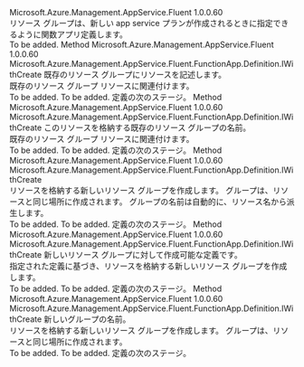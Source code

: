 <Type Name="INewAppServicePlanWithGroup" FullName="Microsoft.Azure.Management.AppService.Fluent.FunctionApp.Definition.INewAppServicePlanWithGroup">
  <TypeSignature Language="C#" Value="public interface INewAppServicePlanWithGroup" />
  <TypeSignature Language="ILAsm" Value=".class public interface auto ansi abstract INewAppServicePlanWithGroup" />
  <TypeSignature Language="DocId" Value="T:Microsoft.Azure.Management.AppService.Fluent.FunctionApp.Definition.INewAppServicePlanWithGroup" />
  <TypeSignature Language="VB.NET" Value="Public Interface INewAppServicePlanWithGroup" />
  <TypeSignature Language="F#" Value="type INewAppServicePlanWithGroup = interface" />
  <AssemblyInfo>
    <AssemblyName>Microsoft.Azure.Management.AppService.Fluent</AssemblyName>
    <AssemblyVersion>1.0.0.60</AssemblyVersion>
  </AssemblyInfo>
  <Interfaces />
  <Docs>
    <summary>
            リソース グループは、新しい app service プランが作成されるときに指定できるように関数アプリ定義します。
            </summary>
    <remarks>To be added.</remarks>
  </Docs>
  <Members>
    <Member MemberName="WithExistingResourceGroup">
      <MemberSignature Language="C#" Value="public Microsoft.Azure.Management.AppService.Fluent.FunctionApp.Definition.IWithCreate WithExistingResourceGroup (Microsoft.Azure.Management.ResourceManager.Fluent.IResourceGroup group);" />
      <MemberSignature Language="ILAsm" Value=".method public hidebysig newslot virtual instance class Microsoft.Azure.Management.AppService.Fluent.FunctionApp.Definition.IWithCreate WithExistingResourceGroup(class Microsoft.Azure.Management.ResourceManager.Fluent.IResourceGroup group) cil managed" />
      <MemberSignature Language="DocId" Value="M:Microsoft.Azure.Management.AppService.Fluent.FunctionApp.Definition.INewAppServicePlanWithGroup.WithExistingResourceGroup(Microsoft.Azure.Management.ResourceManager.Fluent.IResourceGroup)" />
      <MemberSignature Language="VB.NET" Value="Public Function WithExistingResourceGroup (group As IResourceGroup) As IWithCreate" />
      <MemberSignature Language="F#" Value="abstract member WithExistingResourceGroup : Microsoft.Azure.Management.ResourceManager.Fluent.IResourceGroup -&gt; Microsoft.Azure.Management.AppService.Fluent.FunctionApp.Definition.IWithCreate" Usage="iNewAppServicePlanWithGroup.WithExistingResourceGroup group" />
      <MemberType>Method</MemberType>
      <AssemblyInfo>
        <AssemblyName>Microsoft.Azure.Management.AppService.Fluent</AssemblyName>
        <AssemblyVersion>1.0.0.60</AssemblyVersion>
      </AssemblyInfo>
      <ReturnValue>
        <ReturnType>Microsoft.Azure.Management.AppService.Fluent.FunctionApp.Definition.IWithCreate</ReturnType>
      </ReturnValue>
      <Parameters>
        <Parameter Name="group" Type="Microsoft.Azure.Management.ResourceManager.Fluent.IResourceGroup" />
      </Parameters>
      <Docs>
        <param name="group">既存のリソース グループにリソースを記述します。</param>
        <summary>
            既存のリソース グループ リソースに関連付けます。
            </summary>
        <returns>To be added.</returns>
        <remarks>To be added.</remarks>
        <return>定義の次のステージ。</return>
      </Docs>
    </Member>
    <Member MemberName="WithExistingResourceGroup">
      <MemberSignature Language="C#" Value="public Microsoft.Azure.Management.AppService.Fluent.FunctionApp.Definition.IWithCreate WithExistingResourceGroup (string groupName);" />
      <MemberSignature Language="ILAsm" Value=".method public hidebysig newslot virtual instance class Microsoft.Azure.Management.AppService.Fluent.FunctionApp.Definition.IWithCreate WithExistingResourceGroup(string groupName) cil managed" />
      <MemberSignature Language="DocId" Value="M:Microsoft.Azure.Management.AppService.Fluent.FunctionApp.Definition.INewAppServicePlanWithGroup.WithExistingResourceGroup(System.String)" />
      <MemberSignature Language="VB.NET" Value="Public Function WithExistingResourceGroup (groupName As String) As IWithCreate" />
      <MemberSignature Language="F#" Value="abstract member WithExistingResourceGroup : string -&gt; Microsoft.Azure.Management.AppService.Fluent.FunctionApp.Definition.IWithCreate" Usage="iNewAppServicePlanWithGroup.WithExistingResourceGroup groupName" />
      <MemberType>Method</MemberType>
      <AssemblyInfo>
        <AssemblyName>Microsoft.Azure.Management.AppService.Fluent</AssemblyName>
        <AssemblyVersion>1.0.0.60</AssemblyVersion>
      </AssemblyInfo>
      <ReturnValue>
        <ReturnType>Microsoft.Azure.Management.AppService.Fluent.FunctionApp.Definition.IWithCreate</ReturnType>
      </ReturnValue>
      <Parameters>
        <Parameter Name="groupName" Type="System.String" />
      </Parameters>
      <Docs>
        <param name="groupName">このリソースを格納する既存のリソース グループの名前。</param>
        <summary>
            既存のリソース グループ リソースに関連付けます。
            </summary>
        <returns>To be added.</returns>
        <remarks>To be added.</remarks>
        <return>定義の次のステージ。</return>
      </Docs>
    </Member>
    <Member MemberName="WithNewResourceGroup">
      <MemberSignature Language="C#" Value="public Microsoft.Azure.Management.AppService.Fluent.FunctionApp.Definition.IWithCreate WithNewResourceGroup ();" />
      <MemberSignature Language="ILAsm" Value=".method public hidebysig newslot virtual instance class Microsoft.Azure.Management.AppService.Fluent.FunctionApp.Definition.IWithCreate WithNewResourceGroup() cil managed" />
      <MemberSignature Language="DocId" Value="M:Microsoft.Azure.Management.AppService.Fluent.FunctionApp.Definition.INewAppServicePlanWithGroup.WithNewResourceGroup" />
      <MemberSignature Language="VB.NET" Value="Public Function WithNewResourceGroup () As IWithCreate" />
      <MemberSignature Language="F#" Value="abstract member WithNewResourceGroup : unit -&gt; Microsoft.Azure.Management.AppService.Fluent.FunctionApp.Definition.IWithCreate" Usage="iNewAppServicePlanWithGroup.WithNewResourceGroup " />
      <MemberType>Method</MemberType>
      <AssemblyInfo>
        <AssemblyName>Microsoft.Azure.Management.AppService.Fluent</AssemblyName>
        <AssemblyVersion>1.0.0.60</AssemblyVersion>
      </AssemblyInfo>
      <ReturnValue>
        <ReturnType>Microsoft.Azure.Management.AppService.Fluent.FunctionApp.Definition.IWithCreate</ReturnType>
      </ReturnValue>
      <Parameters />
      <Docs>
        <summary>
            リソースを格納する新しいリソース グループを作成します。
            グループは、リソースと同じ場所に作成されます。
            グループの名前は自動的に、リソース名から派生します。
            </summary>
        <returns>To be added.</returns>
        <remarks>To be added.</remarks>
        <return>定義の次のステージ。</return>
      </Docs>
    </Member>
    <Member MemberName="WithNewResourceGroup">
      <MemberSignature Language="C#" Value="public Microsoft.Azure.Management.AppService.Fluent.FunctionApp.Definition.IWithCreate WithNewResourceGroup (Microsoft.Azure.Management.ResourceManager.Fluent.Core.ResourceActions.ICreatable&lt;Microsoft.Azure.Management.ResourceManager.Fluent.IResourceGroup&gt; groupDefinition);" />
      <MemberSignature Language="ILAsm" Value=".method public hidebysig newslot virtual instance class Microsoft.Azure.Management.AppService.Fluent.FunctionApp.Definition.IWithCreate WithNewResourceGroup(class Microsoft.Azure.Management.ResourceManager.Fluent.Core.ResourceActions.ICreatable`1&lt;class Microsoft.Azure.Management.ResourceManager.Fluent.IResourceGroup&gt; groupDefinition) cil managed" />
      <MemberSignature Language="DocId" Value="M:Microsoft.Azure.Management.AppService.Fluent.FunctionApp.Definition.INewAppServicePlanWithGroup.WithNewResourceGroup(Microsoft.Azure.Management.ResourceManager.Fluent.Core.ResourceActions.ICreatable{Microsoft.Azure.Management.ResourceManager.Fluent.IResourceGroup})" />
      <MemberSignature Language="VB.NET" Value="Public Function WithNewResourceGroup (groupDefinition As ICreatable(Of IResourceGroup)) As IWithCreate" />
      <MemberSignature Language="F#" Value="abstract member WithNewResourceGroup : Microsoft.Azure.Management.ResourceManager.Fluent.Core.ResourceActions.ICreatable&lt;Microsoft.Azure.Management.ResourceManager.Fluent.IResourceGroup&gt; -&gt; Microsoft.Azure.Management.AppService.Fluent.FunctionApp.Definition.IWithCreate" Usage="iNewAppServicePlanWithGroup.WithNewResourceGroup groupDefinition" />
      <MemberType>Method</MemberType>
      <AssemblyInfo>
        <AssemblyName>Microsoft.Azure.Management.AppService.Fluent</AssemblyName>
        <AssemblyVersion>1.0.0.60</AssemblyVersion>
      </AssemblyInfo>
      <ReturnValue>
        <ReturnType>Microsoft.Azure.Management.AppService.Fluent.FunctionApp.Definition.IWithCreate</ReturnType>
      </ReturnValue>
      <Parameters>
        <Parameter Name="groupDefinition" Type="Microsoft.Azure.Management.ResourceManager.Fluent.Core.ResourceActions.ICreatable&lt;Microsoft.Azure.Management.ResourceManager.Fluent.IResourceGroup&gt;" />
      </Parameters>
      <Docs>
        <param name="groupDefinition">新しいリソース グループに対して作成可能な定義です。</param>
        <summary>
            指定された定義に基づき、リソースを格納する新しいリソース グループを作成します。
            </summary>
        <returns>To be added.</returns>
        <remarks>To be added.</remarks>
        <return>定義の次のステージ。</return>
      </Docs>
    </Member>
    <Member MemberName="WithNewResourceGroup">
      <MemberSignature Language="C#" Value="public Microsoft.Azure.Management.AppService.Fluent.FunctionApp.Definition.IWithCreate WithNewResourceGroup (string name);" />
      <MemberSignature Language="ILAsm" Value=".method public hidebysig newslot virtual instance class Microsoft.Azure.Management.AppService.Fluent.FunctionApp.Definition.IWithCreate WithNewResourceGroup(string name) cil managed" />
      <MemberSignature Language="DocId" Value="M:Microsoft.Azure.Management.AppService.Fluent.FunctionApp.Definition.INewAppServicePlanWithGroup.WithNewResourceGroup(System.String)" />
      <MemberSignature Language="VB.NET" Value="Public Function WithNewResourceGroup (name As String) As IWithCreate" />
      <MemberSignature Language="F#" Value="abstract member WithNewResourceGroup : string -&gt; Microsoft.Azure.Management.AppService.Fluent.FunctionApp.Definition.IWithCreate" Usage="iNewAppServicePlanWithGroup.WithNewResourceGroup name" />
      <MemberType>Method</MemberType>
      <AssemblyInfo>
        <AssemblyName>Microsoft.Azure.Management.AppService.Fluent</AssemblyName>
        <AssemblyVersion>1.0.0.60</AssemblyVersion>
      </AssemblyInfo>
      <ReturnValue>
        <ReturnType>Microsoft.Azure.Management.AppService.Fluent.FunctionApp.Definition.IWithCreate</ReturnType>
      </ReturnValue>
      <Parameters>
        <Parameter Name="name" Type="System.String" />
      </Parameters>
      <Docs>
        <param name="name">新しいグループの名前。</param>
        <summary>
            リソースを格納する新しいリソース グループを作成します。
            グループは、リソースと同じ場所に作成されます。
            </summary>
        <returns>To be added.</returns>
        <remarks>To be added.</remarks>
        <return>定義の次のステージ。</return>
      </Docs>
    </Member>
  </Members>
</Type>